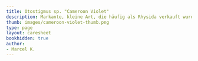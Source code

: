 ```yaml
---
title: Otostigmus sp. "Cameroon Violet"
description: Markante, kleine Art, die häufig als Rhysida verkauft wurde.
thumb: images/cameroon-violet-thumb.png
type: page
layout: caresheet
bookhidden: true
author:
- Marcel K.
---
```

